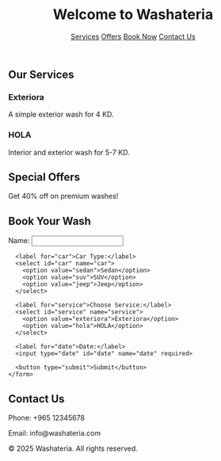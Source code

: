 <!DOCTYPE html>
<html lang="en">
<head>
  <meta charset="UTF-8">
  <meta name="viewport" content="width=device-width, initial-scale=1.0">
  <title>Washateria</title>
  <link rel="stylesheet" href="styles.css">
</head>
<body>
  <header>
    <h1>Welcome to Washateria</h1>
    <nav>
      <a href="#services">Services</a>
      <a href="#offers">Offers</a>
      <a href="#booking">Book Now</a>
      <a href="#contact">Contact Us</a>
    </nav>
  </header>

  <section id="services">
    <h2>Our Services</h2>
    <div class="service">
      <h3>Exteriora</h3>
      <p>A simple exterior wash for 4 KD.</p>
    </div>
    <div class="service">
      <h3>HOLA</h3>
      <p>Interior and exterior wash for 5-7 KD.</p>
    </div>
  </section>

  <section id="offers">
    <h2>Special Offers</h2>
    <p>Get 40% off on premium washes!</p>
  </section>

  <section id="booking">
    <h2>Book Your Wash</h2>
    <form>
      <label for="name">Name:</label>
      <input type="text" id="name" name="name" required>

      <label for="car">Car Type:</label>
      <select id="car" name="car">
        <option value="sedan">Sedan</option>
        <option value="suv">SUV</option>
        <option value="jeep">Jeep</option>
      </select>

      <label for="service">Choose Service:</label>
      <select id="service" name="service">
        <option value="exteriora">Exteriora</option>
        <option value="hola">HOLA</option>
      </select>

      <label for="date">Date:</label>
      <input type="date" id="date" name="date" required>

      <button type="submit">Submit</button>
    </form>
  </section>

  <section id="contact">
    <h2>Contact Us</h2>
    <p>Phone: +965 12345678</p>
    <p>Email: info@washateria.com</p>
  </section>

  <footer>
    <p>&copy; 2025 Washateria. All rights reserved.</p>
  </footer>
</body>
</html>
